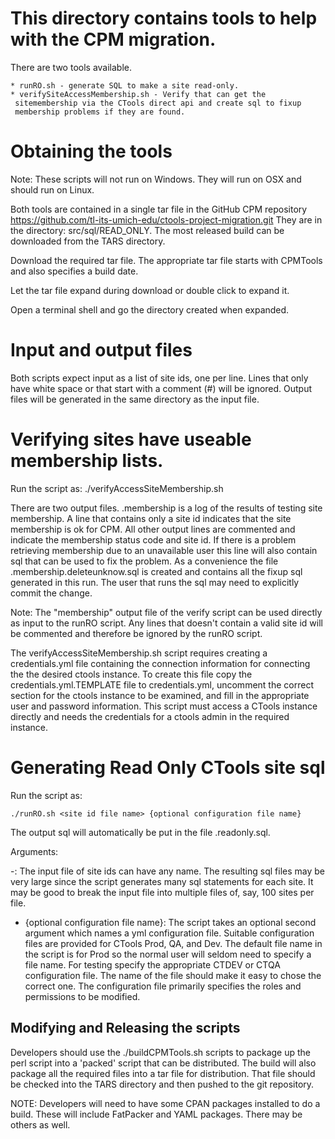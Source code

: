 # This directory contains tools to help with the CPM migration.

There are two tools available.

    * runRO.sh - generate SQL to make a site read-only.
    * verifySiteAccessMembership.sh - Verify that can get the
     sitemembership via the CTools direct api and create sql to fixup
     membership problems if they are found.

# Obtaining the tools

Note: These scripts will not run on Windows. They will run on OSX and should
run on Linux.

Both tools are contained in a single tar file in the GitHub CPM repository
https://github.com/tl-its-umich-edu/ctools-project-migration.git They
are in the directory: src/sql/READ_ONLY.  The most released build can be
downloaded from the TARS directory.

Download the required tar file. The appropriate tar file starts with
CPMTools and also specifies a build date.

Let the tar file expand during download or double click to expand it.

Open a terminal shell and go the directory created when expanded.

# Input and output files

Both scripts expect input as a list of site ids, one per line.  Lines
that only have white space or that start with a comment (#) will be
ignored.  Output files will be generated in the same directory as the
input file.

# Verifying sites have useable membership lists. #

Run the script as:
    ./verifyAccessSiteMembership.sh <site id file name>

There are two output files.  <site id file name>.membership is a log
of the results of testing site membership. A line that contains only a
site id indicates that the site membership is ok for CPM.  All other
output lines are commented and indicate the membership status code and
site id.  If there is a problem retrieving membership due to an
unavailable user this line will also contain sql that can be used to
fix the problem.  As a convenience the file <site id file
name>.membership.deleteunknow.sql is created and contains all the
fixup sql generated in this run.  The user that runs the sql may need
to explicitly commit the change.

Note: The "membership" output file of the verify script can be used
directly as input to the runRO script.  Any lines that doesn't contain
a valid site id will be commented and therefore be ignored by the
runRO script.

The verifyAccessSiteMembership.sh script requires creating a
credentials.yml file containing the connection information for
connecting the the desired ctools instance.  To create this file copy
the credentials.yml.TEMPLATE file to credentials.yml, uncomment the
correct section for the ctools instance to be examined, and fill in
the appropriate user and password information. This script must access
a CTools instance directly and needs the credentials for a ctools
admin in the required instance.

# Generating Read Only CTools site sql #

Run the script as:

    ./runRO.sh <site id file name> {optional configuration file name}

The output sql will automatically be put in the file <site id file
name>.readonly.sql.

Arguments:

-<site id file name>: The input file of site ids can have any name. The
resulting sql files may be very large since the script generates many
sql statements for each site.  It may be good to break the input file
into multiple files of, say, 100 sites per file.

- {optional configuration file name}: The script takes an optional
second argument which names a yml configuration file. Suitable
configuration files are provided for CTools Prod, QA, and Dev. The
default file name in the script is for Prod so the normal user will
seldom need to specify a file name. For testing specify the
appropriate CTDEV or CTQA configuration file.  The name of the file
should make it easy to chose the correct one.  The configuration file
primarily specifies the roles and permissions to be modified.


## Modifying and Releasing  the scripts ##

Developers should use the ./buildCPMTools.sh scripts to package up the
perl script into a 'packed' script that can be distributed. The build
will also package all the required files into a tar file for
distribution.  That file should be checked into the TARS directory and
then pushed to the git repository.

NOTE: Developers will need to have some CPAN packages installed to do
a build.  These will include FatPacker and YAML packages.  There may be
others as well.
